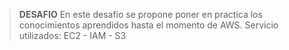 > **DESAFIO**
> En este desafio se propone poner en practica los conocimientos aprendidos hasta el momento de AWS.
> Servicio utilizados:
> EC2 - IAM - S3




